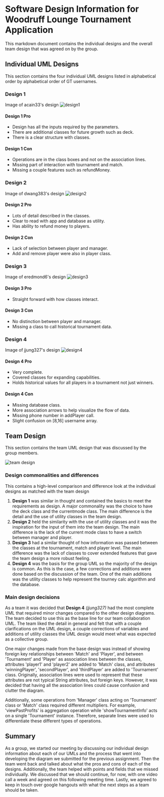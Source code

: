 # Software Design Information for Woodruff Lounge Tournament Application
This markdown document contains the individual designs and the overall team design that was agreed on by the group.

## Individual UML Designs
This section contains the four individual UML designs listed in alphabetical order by alphabetical order of GT usernames.

### Design 1
Image of acain33's design
![design1](https://github.gatech.edu/gt-omscs-se-2017spring/6300Spring17Team75/blob/master/GroupProject/Design-Team/design1.png)
#### Design 1 Pro
* Design has all the inputs required by the parameters.
* There are additional classes for future growth such as deck.
* There is a clear structure with classes.

#### Design 1 Con
* Operations are in the class boxes and not on the association lines.
* Missing part of interaction with tournament and match.
* Missing a couple features such as refundMoney.

### Design 2
Image of dwang383's design
![design2](https://github.gatech.edu/gt-omscs-se-2017spring/6300Spring17Team75/blob/master/GroupProject/Design-Team/design2.png)
#### Design 2 Pro
* Lots of detail described in the classes.
* Clear to read with app and database as utility.
* Has ability to refund money to players.

#### Design 2 Con
* Lack of selection between player and manager.
* Add and remove player were also in player class.

### Design 3
Image of eredmond6's design
![design3](https://github.gatech.edu/gt-omscs-se-2017spring/6300Spring17Team75/blob/master/GroupProject/Design-Team/design3.png)
#### Design 3 Pro
* Straight forward with how classes interact.

#### Design 3 Con
* No distinction between player and manager.
* Missing a class to call historical tournament data.

### Design 4
Image of jjung327's design
![design4](https://github.gatech.edu/gt-omscs-se-2017spring/6300Spring17Team75/blob/master/GroupProject/Design-Team/design4.png)
#### Design 4 Pro
* Very complete.
* Covered classes for expanding capabilities.
* Holds historical values for all players in a tournament not just winners.

#### Design 4 Con
* Missing database class.
* More association arrows to help visualize the flow of data.
* Missing phone number in addPlayer call.
* Slight confusion on [8,16] username array.

## Team Design
This section contains the team UML design that was discussed by the group members.

![team design](https://github.gatech.edu/gt-omscs-se-2017spring/6300Spring17Team75/blob/master/GroupProject/Design-Team/design-team.png)

### Design commonalities and differences
This contains a high-level comparison and difference look at the individual designs as matched with the team design

1. **Design 1** was similar in thought and contained the basics to meet the requirements as design. A major commonality was the choice to have the deck class and the currentmode class. The main difference is the detail and the use of utility classes in the team design.
2. **Design 2** held the similarity with the use of utility classes and it was the inspiration for the input of them into the team design. The main difference is the lack of the current mode class to have a switch between manager and player.
3. **Design 3** had a similar thought of how information was passed between the classes at the tournament, match and player level. The main difference was the lack of classes to cover extended features that gave the team design a more robust feeling.
4. **Design 4** was the basis for the group UML so the majority of the design is common. As this is the case, a few corrections and additions were done based on the discussion of the team. One of the main additions was the utility classes to help represent the tourney calc algorithm and the database.

### Main design decisions
As a team it was decided that **Design 4** *(jjung327)* had the most complete UML that required minor changes compared to the other design diagrams. The team decided to use this as the base line for our team collaboration UML. The team liked the detail in general and felt that with a couple clarifications on the UML design, a couple corrections of variables and additions of utility classes the UML design would meet what was expected as a collective group.

One major changes made from the base design was instead of showing foreign key relationships between 'Match' and 'Player', and between 'Tournament' and 'Player' as association lines between the classes, attributes 'player1' and 'player2' are added to 'Match' class, and attributes 'winningPlayer', 'secondPlayer', and 'thirdPlayer' are added to 'Tournament' class. Originally, association lines were used to represent that these attributes are not typical String attributes, but foreign keys. However, it was decided that having all the association lines could cause confusion and clutter the diagram.

Additionally, some operations from 'Manager' class acting on 'Tournament' class or 'Match' class required different multipliers. For example, 'viewPastProfits' is aggregation operation while 'showTournamentInfo' acts on a single 'Tournament' instance. Therefore, separate lines were used to differentiate these different types of operations.

## Summary
As a group, we started our meeting by discussing our individual design information about each of our UMLs and the process that went into developing the diagram we submitted for the previous assignment. Then the team went back and talked about what the pros and cons of each of the designs. Additionally, the team helped with points and fields that we missed individually. We discussed that we should continue, for now, with one video call a week and agreed on this following meeting time. Lastly, we agreed to keep in touch over google hangouts with what the next steps as a team should be taken.
